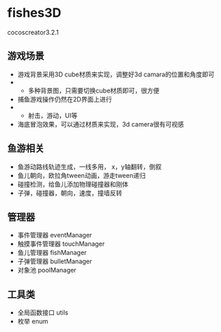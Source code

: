 # fishes3D
cocoscreator3.2.1
## 游戏场景
- 游戏背景采用3D cube材质来实现，调整好3d camara的位置和角度即可
- - 多种背景图，只需要切换cube材质即可，很方便
- 捕鱼游戏操作仍然在2D界面上进行
- - 射击，游动，UI等
- 海底冒泡效果，可以通过材质来实现，3d camera很有可视感

## 鱼游相关
- 鱼游动路线轨迹生成，一线多用， x，y轴翻转，倒叙
- 鱼儿朝向，欧拉角tween动画，游走tween递归
- 碰撞检测，给鱼儿添加物理碰撞器和刚体
- 子弹，碰撞器，朝向，速度，撞墙反转

## 管理器
- 事件管理器 eventManager
- 触摸事件管理器 touchManager
- 鱼儿管理器 fishManager
- 子弹管理器 bulletManager
- 对象池 poolManager

## 工具类
- 全局函数接口 utils
- 枚举 enum